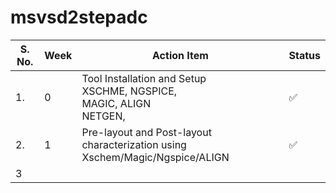 # msvsd2stepadc

| S. No.    | Week|Action Item|Status| 
|----------|--------|-------|-----------------------|
|1.|0|Tool Installation and Setup  <br> XSCHME, NGSPICE, <br>  MAGIC, ALIGN <br> NETGEN,|✅|
|2.|1|Pre-layout and Post-layout characterization using Xschem/Magic/Ngspice/ALIGN|✅|
|3||||

